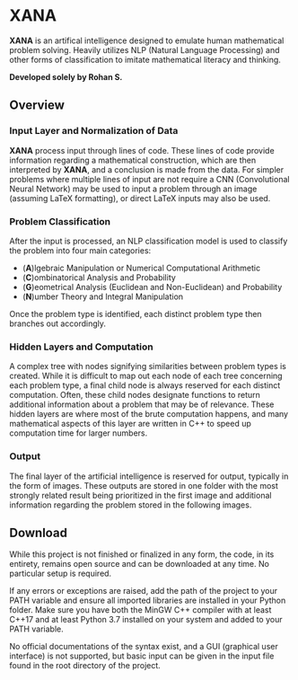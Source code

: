 # XANA
 **XANA** is an artifical intelligence designed to emulate human mathematical problem solving. Heavily utilizes NLP (Natural Language Processing) and other forms of classification to imitate mathematical literacy and thinking.
 
 **Developed solely by Rohan S.**

## Overview
### Input Layer and Normalization of Data
 **XANA** process input through lines of code. These lines of code provide information regarding a mathematical construction, which are then interpreted by **XANA**, and a conclusion is made from the data. For simpler problems where multiple lines of input are not require a CNN (Convolutional Neural Network) may be used to input a problem through an image (assuming LaTeX formatting), or direct LaTeX inputs may also be used.

### Problem Classification
 After the input is processed, an NLP classification model is used to classify the problem into four main categories:
 - (**A**)lgebraic Manipulation or Numerical Computational Arithmetic
 - (**C**)ombinatorical Analysis and Probability
 - (**G**)eometrical Analysis (Euclidean and Non-Euclidean) and Probability
 - (**N**)umber Theory and Integral Manipulation
 
 Once the problem type is identified, each distinct problem type then branches out accordingly.
 
### Hidden Layers and Computation
 A complex tree with nodes signifying similarities between problem types is created. While it is difficult to map out each node of each tree concerning each problem type, a final child node is always reserved for each distinct computation. Often, these child nodes designate functions to return additional information about a problem that may be of relevance. These hidden layers are where most of the brute computation happens, and many mathematical aspects of this layer are written in C++ to speed up computation time for larger numbers.
 
### Output
 The final layer of the artificial intelligence is reserved for output, typically in the form of images. These outputs are stored in one folder with the most strongly related result being prioritized in the first image and additional information regarding the problem stored in the following images.
 
## Download
 While this project is not finished or finalized in any form, the code, in its entirety, remains open source and can be downloaded at any time. No particular setup is required.
 
 If any errors or exceptions are raised, add the path of the project to your PATH variable and ensure all imported libraries are installed in your Python folder. Make sure you have both the MinGW C++ compiler with at least C++17 and at least Python 3.7 installed on your system and added to your PATH variable.
 
 No official documentations of the syntax exist, and a GUI (graphical user interface) is not supported, but basic input can be given in the input file found in the root directory of the project.

